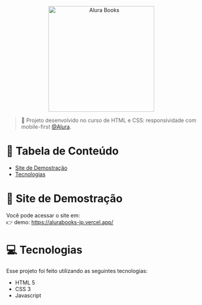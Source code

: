 <p align="center">
   <img src="https://github.com/joaopedrolullo/alura-books/assets/14797386/4ae06152-6b0e-4546-9230-9ca72950d4f7" alt="Alura Books" width="280"/>
</p>

> :rocket: Projeto desenvolvido no curso de HTML e CSS: responsividade com mobile-first [@Alura](https://www.alura.com.br/).

# :pushpin: Tabela de Conteúdo

* [Site de Demostração](#eyes-site-de-demostração)
* [Tecnologias](#computer-tecnologias)

<!--
### Screenshot
<div style="display: flex; flex-direction: 'row'; align-items: 'center';">
   <img src="https://github.com/joaopedrolullo/alura-plus/assets/14797386/dc70c267-b175-4a22-8ea9-265ba61fd006" width="300">
   <img src="https://github.com/joaopedrolullo/alura-plus/assets/14797386/a42c6da2-2fbf-440d-bac6-a6e9b5fbc3e6" width="300">
   <img src="https://github.com/joaopedrolullo/alura-plus/assets/14797386/e83f2e73-5ea9-4e72-ba11-7c95bb6e0ea3" width="300">
</div>
--> 

# :eyes: Site de Demostração
Você pode acessar o site em:     
👉  demo: https://alurabooks-jp.vercel.app/

# :computer: Tecnologias
Esse projeto foi feito utilizando as seguintes tecnologias:

* HTML 5
* CSS 3
* Javascript

